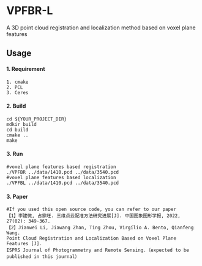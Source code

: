 # VPFBR-L
A 3D point cloud registration and localization method based on voxel plane features

## Usage
#### 1. Requirement
```
1. cmake
2. PCL
3. Ceres
```

#### 2. Build
```
cd ${YOUR_PROJECT_DIR}
mdkir build
cd build
cmake ..
make
```

#### 3. Run
```
#voxel plane features based registration
./VPFBR ../data/1410.pcd ../data/3540.pcd
#voxel plane features based localization
./VPFBL ../data/1410.pcd ../data/3540.pcd
```

#### 3. Paper
```
#If you used this open source code, you can refer to our paper
【1】李建微, 占家旺. 三维点云配准方法研究进展[J]. 中国图象图形学报, 2022, 27(02): 349-367. 
【2】Jianwei Li, Jiawang Zhan, Ting Zhou, Virgílio A. Bento, Qianfeng Wang. 
Point Cloud Registration and Localization Based on Voxel Plane Features [J]. 
ISPRS Journal of Photogrammetry and Remote Sensing.（expected to be published in this journal）
```

